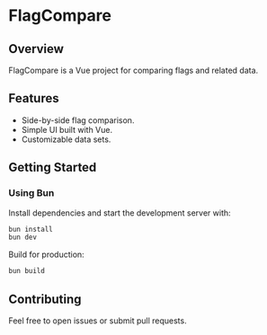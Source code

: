 # FlagCompare

## Overview

FlagCompare is a Vue project for comparing flags and related data.

## Features

-   Side-by-side flag comparison.
-   Simple UI built with Vue.
-   Customizable data sets.

## Getting Started

### Using Bun

Install dependencies and start the development server with:

```bash
bun install
bun dev
```

Build for production:

```bash
bun build
```

## Contributing

Feel free to open issues or submit pull requests.
